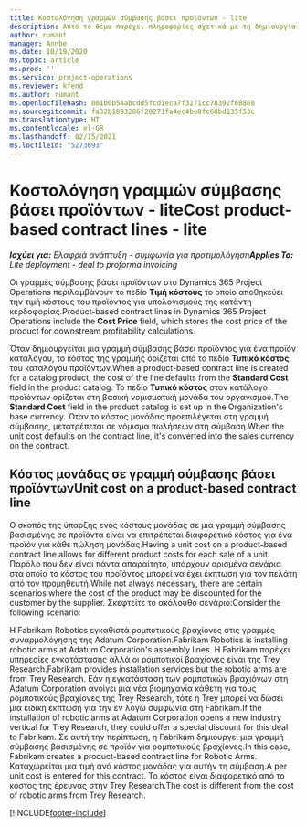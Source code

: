 ```yaml
---
title: Κοστολόγηση γραμμών σύμβασης βάσει προϊόντων - lite
description: Αυτό το θέμα παρέχει πληροφορίες σχετικά με τη δημιουργία
author: rumant
manager: Annbe
ms.date: 10/19/2020
ms.topic: article
ms.prod: ''
ms.service: project-operations
ms.reviewer: kfend
ms.author: rumant
ms.openlocfilehash: 001b0b54abcdd5fcd1eca7f3271cc78392f68860
ms.sourcegitcommit: fa32b1893286f20271fa4ec4be8fc68bd135f53c
ms.translationtype: HT
ms.contentlocale: el-GR
ms.lasthandoff: 02/15/2021
ms.locfileid: "5273693"
---
```

# <a name="cost-product-based-contract-lines---lite"></a><span data-ttu-id="32055-103">Κοστολόγηση γραμμών σύμβασης βάσει προϊόντων - lite</span><span class="sxs-lookup"><span data-stu-id="32055-103">Cost product-based contract lines - lite</span></span>

<span data-ttu-id="32055-104">_**Ισχύει για:** Ελαφριά ανάπτυξη - συμφωνία για προτιμολόγηση_</span><span class="sxs-lookup"><span data-stu-id="32055-104">_**Applies To:** Lite deployment - deal to proforma invoicing_</span></span>


<span data-ttu-id="32055-105">Οι γραμμές σύμβασης βάσει προϊόντων στο Dynamics 365 Project Operations περιλαμβάνουν το πεδίο **Τιμή κόστους** το οποίο αποθηκεύει την τιμή κόστους του προϊόντος για υπολογισμούς της κατάντη κερδοφορίας.</span><span class="sxs-lookup"><span data-stu-id="32055-105">Product-based contract lines in Dynamics 365 Project Operations include the **Cost Price** field, which stores the cost price of the product for downstream profitability calculations.</span></span>

<span data-ttu-id="32055-106">Όταν δημιουργείται μια γραμμή σύμβασης βάσει προϊόντος για ένα προϊόν καταλόγου, το κόστος της γραμμής ορίζεται από το πεδίο **Τυπικό κόστος** του καταλόγου προϊόντων.</span><span class="sxs-lookup"><span data-stu-id="32055-106">When a product-based contract line is created for a catalog product, the cost of the line defaults from the **Standard Cost** field in the product catalog.</span></span> <span data-ttu-id="32055-107">Το πεδίο **Τυπικό κόστος** στον κατάλογο προϊόντων ορίζεται στη βασική νομισματική μονάδα του οργανισμού.</span><span class="sxs-lookup"><span data-stu-id="32055-107">The **Standard Cost** field in the product catalog is set up in the Organization's base currency.</span></span> <span data-ttu-id="32055-108">Όταν το κόστος μονάδας προεπιλέγεται στη γραμμή σύμβασης, μετατρέπεται σε νόμισμα πωλήσεων στη σύμβαση.</span><span class="sxs-lookup"><span data-stu-id="32055-108">When the unit cost defaults on the contract line, it's converted into the sales currency on the contract.</span></span>

## <a name="unit-cost-on-a-product-based-contract-line"></a><span data-ttu-id="32055-109">Κόστος μονάδας σε γραμμή σύμβασης βάσει προϊόντων</span><span class="sxs-lookup"><span data-stu-id="32055-109">Unit cost on a product-based contract line</span></span>

<span data-ttu-id="32055-110">Ο σκοπός της ύπαρξης ενός κόστους μονάδας σε μια γραμμή σύμβασης βασισμένης σε προϊόντα είναι να επιτρέπεται διαφορετικό κόστος για ένα προϊόν για κάθε πώληση μονάδας.</span><span class="sxs-lookup"><span data-stu-id="32055-110">Having a unit cost on a product-based contract line allows for different product costs for each sale of a unit.</span></span> <span data-ttu-id="32055-111">Παρόλο που δεν είναι πάντα απαραίτητο, υπάρχουν ορισμένα σενάρια στα οποία το κόστος του προϊόντος μπορεί να έχει έκπτωση για τον πελάτη από τον προμηθευτή.</span><span class="sxs-lookup"><span data-stu-id="32055-111">While not always necessary, there are certain scenarios where the cost of the product may be discounted for the customer by the supplier.</span></span> <span data-ttu-id="32055-112">Σκεφτείτε το ακόλουθο σενάριο:</span><span class="sxs-lookup"><span data-stu-id="32055-112">Consider the following scenario:</span></span>

<span data-ttu-id="32055-113">Η Fabrikam Robotics εγκαθιστά ρομποτικούς βραχίονες στις γραμμές συναρμολόγησης της Adatum Corporation.</span><span class="sxs-lookup"><span data-stu-id="32055-113">Fabrikam Robotics is installing robotic arms at Adatum Corporation's assembly lines.</span></span> <span data-ttu-id="32055-114">Η Fabrikam παρέχει υπηρεσίες εγκατάστασης αλλά οι ρομποτικοί βραχίονες είναι της Trey Research.</span><span class="sxs-lookup"><span data-stu-id="32055-114">Fabrikam provides installation services but the robotic arms are from Trey Research.</span></span> <span data-ttu-id="32055-115">Εάν η εγκατάσταση των ρομποτικών βραχιόνων στη Adatum Corporation ανοίγει μια νέα βιομηχανία κάθετη για τους ρομποτικούς βραχίονες της Trey Research, τότε η Trey μπορεί να δώσει μια ειδική έκπτωση για την εν λόγω συμφωνία στη Fabrikam.</span><span class="sxs-lookup"><span data-stu-id="32055-115">If the installation of robotic arms at Adatum Corporation opens a new industry vertical for Trey Research, they could offer a special discount for this deal to Fabrikam.</span></span> <span data-ttu-id="32055-116">Σε αυτή την περίπτωση, η Fabrikam δημιουργεί μια γραμμή σύμβασης βασισμένης σε προϊόν για ρομποτικούς βραχίονες.</span><span class="sxs-lookup"><span data-stu-id="32055-116">In this case, Fabrikam creates a product-based contract line for Robotic Arms.</span></span> <span data-ttu-id="32055-117">Καταχωρείται μια τιμή ανά κόστος μονάδας για αυτήν τη σύμβαση.</span><span class="sxs-lookup"><span data-stu-id="32055-117">A per unit cost is entered for this contract.</span></span> <span data-ttu-id="32055-118">Το κόστος είναι διαφορετικό από το κόστος της έρευνας στην Trey Research.</span><span class="sxs-lookup"><span data-stu-id="32055-118">The cost is different from the cost of robotic arms from Trey Research.</span></span>


[!INCLUDE[footer-include](../../includes/footer-banner.md)]